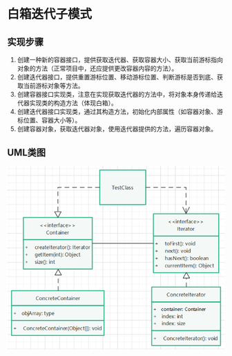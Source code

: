 # 白箱迭代子模式

## 实现步骤

1. 创建一种新的容器接口，提供获取迭代器、获取容器大小、获取当前游标指向对象的方法（正常项目中，还应提供更改容器内容的方法）。
2. 创建迭代器接口，提供重置游标位置、移动游标位置、判断游标是否到底、获取当前游标对象等方法。
3. 创建容器接口实现类，注意在实现获取迭代器的方法中，将对象本身传递给迭代器实现类的构造方法（体现白箱）。
4. 创建迭代器接口实现类，通过其构造方法，初始化内部属性（如容器对象、游标位置、容器大小等）。
5. 创建容器对象，获取迭代器对象，使用迭代器提供的方法，遍历容器对象。

## UML类图

![.png](./assets/白箱迭代子模式.png)
